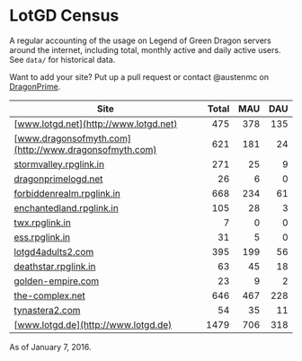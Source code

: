 # LotGD Census
A regular accounting of the usage on Legend of Green Dragon servers around the internet, including total, monthly active and daily active users. See `data/` for historical data.

Want to add your site? Put up a pull request or contact @austenmc on [DragonPrime](http://dragonprime.net).


Site | Total | MAU | DAU
--- | ---:| ---:| ---:
[www.lotgd.net](http://www.lotgd.net)|475|378|135
[www.dragonsofmyth.com](http://www.dragonsofmyth.com)|621|181|24
[stormvalley.rpglink.in](http://stormvalley.rpglink.in)|271|25|9
[dragonprimelogd.net](http://dragonprimelogd.net)|26|6|0
[forbiddenrealm.rpglink.in](http://forbiddenrealm.rpglink.in)|668|234|61
[enchantedland.rpglink.in](http://enchantedland.rpglink.in)|105|28|3
[twx.rpglink.in](http://twx.rpglink.in)|7|0|0
[ess.rpglink.in](http://ess.rpglink.in)|31|5|0
[lotgd4adults2.com](http://lotgd4adults2.com)|395|199|56
[deathstar.rpglink.in](http://deathstar.rpglink.in)|63|45|18
[golden-empire.com](http://golden-empire.com)|23|9|2
[the-complex.net](http://the-complex.net)|646|467|228
[tynastera2.com](http://tynastera2.com)|54|35|11
[www.lotgd.de](http://www.lotgd.de)|1479|706|318

As of January 7, 2016.
